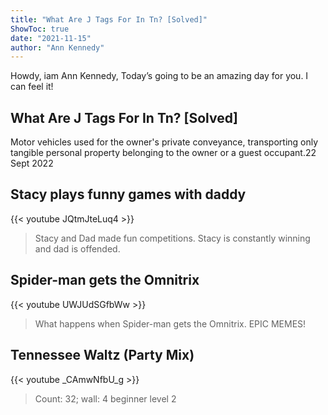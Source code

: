 ```yaml
---
title: "What Are J Tags For In Tn? [Solved]"
ShowToc: true 
date: "2021-11-15"
author: "Ann Kennedy" 
---
```


Howdy, iam Ann Kennedy, Today’s going to be an amazing day for you. I can feel it!
## What Are J Tags For In Tn? [Solved]
 Motor vehicles used for the owner's private conveyance, transporting only tangible personal property belonging to the owner or a guest occupant.22 Sept 2022

## Stacy plays funny games with daddy
{{< youtube JQtmJteLuq4 >}}
>Stacy and Dad made fun competitions. Stacy is constantly winning and dad is offended.

## Spider-man gets the Omnitrix
{{< youtube UWJUdSGfbWw >}}
>What happens when Spider-man gets the Omnitrix. EPIC MEMES!

## Tennessee Waltz (Party Mix)
{{< youtube _CAmwNfbU_g >}}
>Count: 32; wall: 4 beginner level 2 


